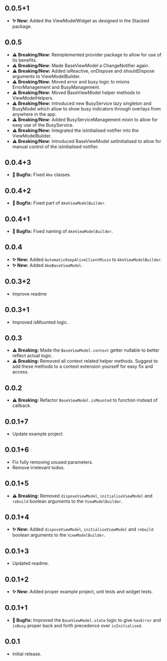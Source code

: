 ## 0.0.5+1

* **✨ New:** Added the ViewModelWidget as designed in the Stacked package.

## 0.0.5

* **⚠️ Breaking/New:** Reimplemented provider package to allow for use of its benefits.
* **⚠️ Breaking/New:** Made BaseViewModel a ChangeNotifier again.
* **⚠️ Breaking/New:** Added isReactive, onDispose and shouldDispose arguments to ViewModelBuilder.
* **⚠️ Breaking/New:** Moved error and busy logic to mixins ErrorManagement and BusyManagement.
* **⚠️ Breaking/New:** Moved BaseViewModel helper methods to ViewModelHelpers.
* **⚠️ Breaking/New:** Introduced new BusyService lazy singleton and BusyModel which allow to show busy indicators through overlays from anywhere in the app.
* **⚠️ Breaking/New:** Added BusyServiceManagement mixin to allow for easy use of the BusyService.
* **⚠️ Breaking/New:** Integrated the isInitialised notifier into the ViewModelBuilder.
* **⚠️ Breaking/New:** Introduced BaseViewModel setInitialised to allow for manual control of the isInitialised notifier.

## 0.0.4+3

* **🐛️ Bugfix:** Fixed `Ake` classes.

## 0.0.4+2

* **🐛️ Bugfix:** Fixed part of `AkeViewModelBuilder`.

## 0.0.4+1

* **🐛️ Bugfix:** Fixed naming of `AkeViewModelBuilder`.

## 0.0.4

* **✨ New:** Added `AutomaticKeepAliveClientMixin` to `AkeViewModelBuilder`.
* **✨ New:** Added `AkeBaseViewModel`.

## 0.0.3+2

* Improve readme

## 0.0.3+1

* Improved isMounted logic.

## 0.0.3

* **⚠️ Breaking:** Made the `BaseViewModel.context` getter nullable to better reflect actual logic.
* **⚠️ Breaking:** Removed all context related helper methods. Suggest to add these methods to a context extension yourself for easy fix and access.

## 0.0.2

* **⚠️ Breaking:** Refactor `BaseViewModel.isMounted` to function instead of callback.

## 0.0.1+7

* Update example project

## 0.0.1+6

* Fix fully removing unused parameters.
* Remove irrelevant todos.

## 0.0.1+5

* **⚠️ Breaking:** Removed `disposeViewModel`, `initialiseViewModel` and `rebuild` boolean arguments to the `ViewModelBuilder`.

## 0.0.1+4

* **✨ New:** Added `disposeViewModel`, `initialiseViewModel` and `rebuild` boolean arguments to the `ViewModelBuilder`.

## 0.0.1+3

* Updated readme.

## 0.0.1+2

* **✨ New:** Added proper example project, unit tests and widget tests.

## 0.0.1+1

* **🐛️ Bugfix:** Improved the `BaseViewModel.state` logic to give `hasError` and `isBusy` proper back and forth precedence over `isInitialised`.

## 0.0.1

* Initial release.

